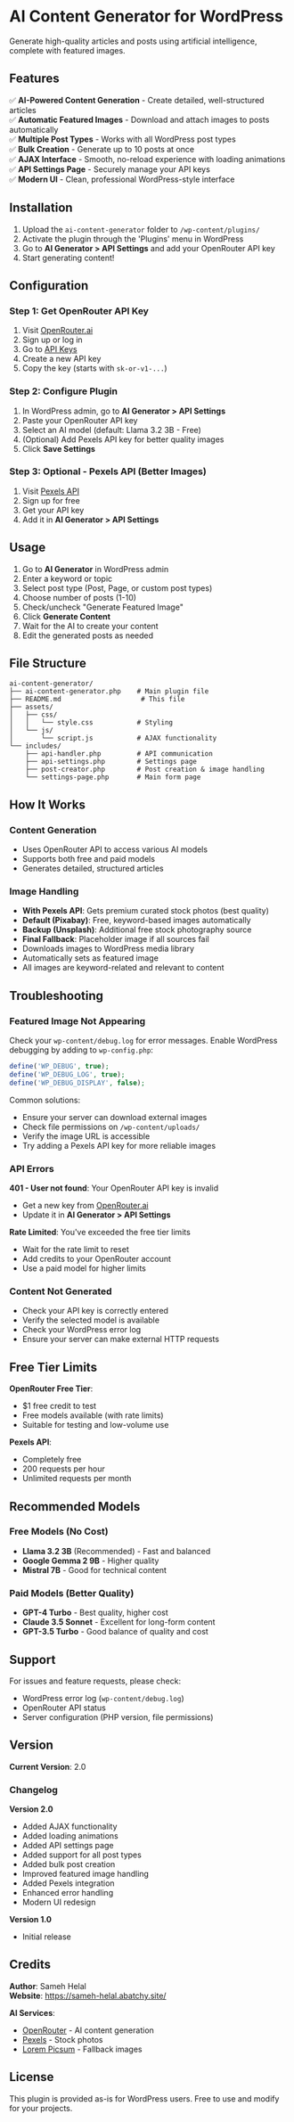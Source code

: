 # AI Content Generator for WordPress

Generate high-quality articles and posts using artificial intelligence, complete with featured images.

## Features

✅ **AI-Powered Content Generation** - Create detailed, well-structured articles  
✅ **Automatic Featured Images** - Download and attach images to posts automatically  
✅ **Multiple Post Types** - Works with all WordPress post types  
✅ **Bulk Creation** - Generate up to 10 posts at once  
✅ **AJAX Interface** - Smooth, no-reload experience with loading animations  
✅ **API Settings Page** - Securely manage your API keys  
✅ **Modern UI** - Clean, professional WordPress-style interface  

## Installation

1. Upload the `ai-content-generator` folder to `/wp-content/plugins/`
2. Activate the plugin through the 'Plugins' menu in WordPress
3. Go to **AI Generator > API Settings** and add your OpenRouter API key
4. Start generating content!

## Configuration

### Step 1: Get OpenRouter API Key

1. Visit [OpenRouter.ai](https://openrouter.ai)
2. Sign up or log in
3. Go to [API Keys](https://openrouter.ai/keys)
4. Create a new API key
5. Copy the key (starts with `sk-or-v1-...`)

### Step 2: Configure Plugin

1. In WordPress admin, go to **AI Generator > API Settings**
2. Paste your OpenRouter API key
3. Select an AI model (default: Llama 3.2 3B - Free)
4. (Optional) Add Pexels API key for better quality images
5. Click **Save Settings**

### Step 3: Optional - Pexels API (Better Images)

1. Visit [Pexels API](https://www.pexels.com/api/)
2. Sign up for free
3. Get your API key
4. Add it in **AI Generator > API Settings**

## Usage

1. Go to **AI Generator** in WordPress admin
2. Enter a keyword or topic
3. Select post type (Post, Page, or custom post types)
4. Choose number of posts (1-10)
5. Check/uncheck "Generate Featured Image"
6. Click **Generate Content**
7. Wait for the AI to create your content
8. Edit the generated posts as needed

## File Structure

```
ai-content-generator/
├── ai-content-generator.php    # Main plugin file
├── README.md                    # This file
├── assets/
│   ├── css/
│   │   └── style.css           # Styling
│   └── js/
│       └── script.js           # AJAX functionality
└── includes/
    ├── api-handler.php         # API communication
    ├── api-settings.php        # Settings page
    ├── post-creator.php        # Post creation & image handling
    └── settings-page.php       # Main form page
```

## How It Works

### Content Generation
- Uses OpenRouter API to access various AI models
- Supports both free and paid models
- Generates detailed, structured articles

### Image Handling
- **With Pexels API**: Gets premium curated stock photos (best quality)
- **Default (Pixabay)**: Free, keyword-based images automatically
- **Backup (Unsplash)**: Additional free stock photography source
- **Final Fallback**: Placeholder image if all sources fail
- Downloads images to WordPress media library
- Automatically sets as featured image
- All images are keyword-related and relevant to content

## Troubleshooting

### Featured Image Not Appearing

Check your `wp-content/debug.log` for error messages. Enable WordPress debugging by adding to `wp-config.php`:

```php
define('WP_DEBUG', true);
define('WP_DEBUG_LOG', true);
define('WP_DEBUG_DISPLAY', false);
```

Common solutions:
- Ensure your server can download external images
- Check file permissions on `/wp-content/uploads/`
- Verify the image URL is accessible
- Try adding a Pexels API key for more reliable images

### API Errors

**401 - User not found**: Your OpenRouter API key is invalid
- Get a new key from [OpenRouter.ai](https://openrouter.ai/keys)
- Update it in **AI Generator > API Settings**

**Rate Limited**: You've exceeded the free tier limits
- Wait for the rate limit to reset
- Add credits to your OpenRouter account
- Use a paid model for higher limits

### Content Not Generated

- Check your API key is correctly entered
- Verify the selected model is available
- Check your WordPress error log
- Ensure your server can make external HTTP requests

## Free Tier Limits

**OpenRouter Free Tier**:
- $1 free credit to test
- Free models available (with rate limits)
- Suitable for testing and low-volume use

**Pexels API**:
- Completely free
- 200 requests per hour
- Unlimited requests per month

## Recommended Models

### Free Models (No Cost)
- **Llama 3.2 3B** (Recommended) - Fast and balanced
- **Google Gemma 2 9B** - Higher quality
- **Mistral 7B** - Good for technical content

### Paid Models (Better Quality)
- **GPT-4 Turbo** - Best quality, higher cost
- **Claude 3.5 Sonnet** - Excellent for long-form content
- **GPT-3.5 Turbo** - Good balance of quality and cost

## Support

For issues and feature requests, please check:
- WordPress error log (`wp-content/debug.log`)
- OpenRouter API status
- Server configuration (PHP version, file permissions)

## Version

**Current Version**: 2.0

### Changelog

**Version 2.0**
- Added AJAX functionality
- Added loading animations
- Added API settings page
- Added support for all post types
- Added bulk post creation
- Improved featured image handling
- Added Pexels integration
- Enhanced error handling
- Modern UI redesign

**Version 1.0**
- Initial release

## Credits

**Author**: Sameh Helal  
**Website**: https://sameh-helal.abatchy.site/

**AI Services**:
- [OpenRouter](https://openrouter.ai) - AI content generation
- [Pexels](https://www.pexels.com) - Stock photos
- [Lorem Picsum](https://picsum.photos) - Fallback images

## License

This plugin is provided as-is for WordPress users. Free to use and modify for your projects.